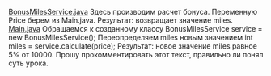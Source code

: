 [BonusMilesService.java](https://github.com/Lexx-Psi/Lec2.2-HW1-Miles2/blob/430e60d67db578f6e6c886d90f3ed065a876546d/BonusMilesService.java)
Здесь производим расчет бонуса. Переменную Price берем из Main.java. Результат: возвращает значение miles. 
[Main.java](https://github.com/Lexx-Psi/Lec2.2-HW1-Miles2/blob/430e60d67db578f6e6c886d90f3ed065a876546d/Main.java)
Обращаемся к созданному классу BonusMilesService service = new BonusMilesService();
Переопределяем miles новым значением int miles = service.calculate(price);
Результат: новое значение miles равное 5% от 10000. 
Прошу прокомментировать этот текст, правильно ли понял суть урока. 

